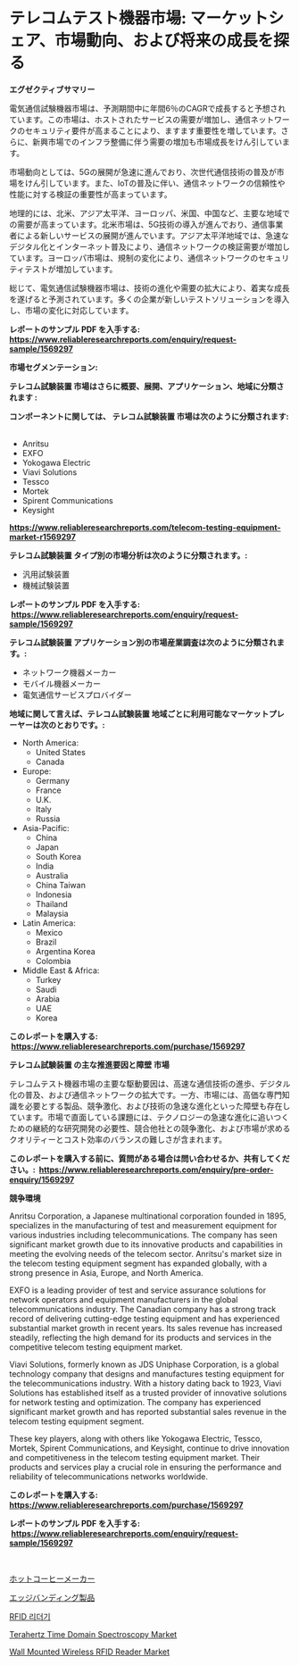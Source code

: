<p><h1>テレコムテスト機器市場: マーケットシェア、市場動向、および将来の成長を探る</h1></p><p><strong>エグゼクティブサマリー</strong></p>
<p><p>電気通信試験機器市場は、予測期間中に年間6％のCAGRで成長すると予想されています。この市場は、ホストされたサービスの需要が増加し、通信ネットワークのセキュリティ要件が高まることにより、ますます重要性を増しています。さらに、新興市場でのインフラ整備に伴う需要の増加も市場成長をけん引しています。</p><p>市場動向としては、5Gの展開が急速に進んでおり、次世代通信技術の普及が市場をけん引しています。また、IoTの普及に伴い、通信ネットワークの信頼性や性能に対する検証の重要性が高まっています。</p><p>地理的には、北米、アジア太平洋、ヨーロッパ、米国、中国など、主要な地域での需要が高まっています。北米市場は、5G技術の導入が進んでおり、通信事業者による新しいサービスの展開が進んでいます。アジア太平洋地域では、急速なデジタル化とインターネット普及により、通信ネットワークの検証需要が増加しています。ヨーロッパ市場は、規制の変化により、通信ネットワークのセキュリティテストが増加しています。</p><p>総じて、電気通信試験機器市場は、技術の進化や需要の拡大により、着実な成長を遂げると予測されています。多くの企業が新しいテストソリューションを導入し、市場の変化に対応しています。</p></p>
<p><strong>レポートのサンプル PDF を入手する: <a href="https://www.reliableresearchreports.com/enquiry/request-sample/1569297">https://www.reliableresearchreports.com/enquiry/request-sample/1569297</a></strong></p>
<p><strong>市場セグメンテーション:</strong></p>
<p><strong> テレコム試験装置 市場はさらに概要、展開、アプリケーション、地域に分類されます :</strong></p>
<p><strong>コンポーネントに関しては、 テレコム試験装置 市場は次のように分類されます: &nbsp;</strong></p>
<p><ul><li>Anritsu</li><li>EXFO</li><li>Yokogawa Electric</li><li>Viavi Solutions</li><li>Tessco</li><li>Mortek</li><li>Spirent Communications</li><li>Keysight</li></ul></p>
<p><strong><a href="https://www.reliableresearchreports.com/telecom-testing-equipment-market-r1569297">https://www.reliableresearchreports.com/telecom-testing-equipment-market-r1569297</a></strong></p>
<p><strong> テレコム試験装置 タイプ別の市場分析は次のように分類されます。:</strong></p>
<p><ul><li>汎用試験装置</li><li>機械試験装置</li></ul></p>
<p><strong>レポートのサンプル PDF を入手する: &nbsp;<a href="https://www.reliableresearchreports.com/enquiry/request-sample/1569297">https://www.reliableresearchreports.com/enquiry/request-sample/1569297</a></strong></p>
<p><strong> テレコム試験装置 アプリケーション別の市場産業調査は次のように分類されます。:</strong></p>
<p><ul><li>ネットワーク機器メーカー</li><li>モバイル機器メーカー</li><li>電気通信サービスプロバイダー</li></ul></p>
<p><strong>地域に関して言えば、テレコム試験装置 地域ごとに利用可能なマーケットプレーヤーは次のとおりです。:</strong></p>
<p><ul>
    <li>
        North America:
        <ul>
            <li>United States</li>
            <li>Canada</li>
        </ul>
    </li>
    <li>
        Europe:
        <ul>
            <li>Germany</li>
            <li>France</li>
            <li>U.K.</li>
            <li>Italy</li>
            <li>Russia</li>
        </ul>
    </li>
    <li>
        Asia-Pacific:
        <ul>
            <li>China</li>
            <li>Japan</li>
            <li>South Korea</li>
            <li>India</li>
            <li>Australia</li>
            <li>China Taiwan</li>
            <li>Indonesia</li>
            <li>Thailand</li>
            <li>Malaysia</li>
        </ul>
    </li>
    <li>
        Latin America:
        <ul>
            <li>Mexico</li>
            <li>Brazil</li>
            <li>Argentina Korea</li>
            <li>Colombia</li>
        </ul>
    </li>
    <li>
        Middle East & Africa:
        <ul>
            <li>Turkey</li>
            <li>Saudi</li>
            <li>Arabia</li>
            <li>UAE</li>
            <li>Korea</li>
        </ul>
    </li>
    </ul></p>
<p><strong>このレポートを購入する: &nbsp;<a href="https://www.reliableresearchreports.com/purchase/1569297">https://www.reliableresearchreports.com/purchase/1569297</a></strong></p>
<p><strong>テレコム試験装置 の主な推進要因と障壁 市場</strong></p>
<p><p>テレコムテスト機器市場の主要な駆動要因は、高速な通信技術の進歩、デジタル化の普及、および通信ネットワークの拡大です。一方、市場には、高価な専門知識を必要とする製品、競争激化、および技術の急速な進化といった障壁も存在しています。市場で直面している課題には、テクノロジーの急速な進化に追いつくための継続的な研究開発の必要性、競合他社との競争激化、および市場が求めるクオリティーとコスト効率のバランスの難しさが含まれます。</p></p>
<p><strong>このレポートを購入する前に、質問がある場合は問い合わせるか、共有してください。:&nbsp; <a href="https://www.reliableresearchreports.com/enquiry/pre-order-enquiry/1569297">https://www.reliableresearchreports.com/enquiry/pre-order-enquiry/1569297</a></strong></p>
<p><strong>競争環境</strong></p>
<p><p>Anritsu Corporation, a Japanese multinational corporation founded in 1895, specializes in the manufacturing of test and measurement equipment for various industries including telecommunications. The company has seen significant market growth due to its innovative products and capabilities in meeting the evolving needs of the telecom sector. Anritsu's market size in the telecom testing equipment segment has expanded globally, with a strong presence in Asia, Europe, and North America.</p><p>EXFO is a leading provider of test and service assurance solutions for network operators and equipment manufacturers in the global telecommunications industry. The Canadian company has a strong track record of delivering cutting-edge testing equipment and has experienced substantial market growth in recent years. Its sales revenue has increased steadily, reflecting the high demand for its products and services in the competitive telecom testing equipment market.</p><p>Viavi Solutions, formerly known as JDS Uniphase Corporation, is a global technology company that designs and manufactures testing equipment for the telecommunications industry. With a history dating back to 1923, Viavi Solutions has established itself as a trusted provider of innovative solutions for network testing and optimization. The company has experienced significant market growth and has reported substantial sales revenue in the telecom testing equipment segment.</p><p>These key players, along with others like Yokogawa Electric, Tessco, Mortek, Spirent Communications, and Keysight, continue to drive innovation and competitiveness in the telecom testing equipment market. Their products and services play a crucial role in ensuring the performance and reliability of telecommunications networks worldwide.</p></p>
<p><strong>このレポートを購入する: &nbsp; <a href="https://www.reliableresearchreports.com/purchase/1569297">https://www.reliableresearchreports.com/purchase/1569297</a></strong></p>
<p><strong>レポートのサンプル PDF を入手する: &nbsp;<a href="https://www.reliableresearchreports.com/enquiry/request-sample/1569297">https://www.reliableresearchreports.com/enquiry/request-sample/1569297</a></strong><strong></strong></p>
<p>&nbsp;</p>
<p><p><a href="https://medium.com/@brayanborer2023/%E3%83%9B%E3%83%83%E3%83%88%E3%82%B3%E3%83%BC%E3%83%92%E3%83%BC%E3%83%A1%E3%83%BC%E3%82%AB%E3%83%BC%E5%B8%82%E5%A0%B4-%E7%AB%B6%E4%BA%89%E5%88%86%E6%9E%90-%E5%B8%82%E5%A0%B4%E5%8B%95%E5%90%91-2031%E5%B9%B4%E3%81%BE%E3%81%A7%E3%81%AE%E4%BA%88%E6%B8%AC-0fd9e9598f76">ホットコーヒーメーカー</a></p><p><a href="https://medium.com/@oswaldoavarro768546/%E3%82%A8%E3%83%83%E3%82%B8%E3%83%90%E3%83%B3%E3%83%87%E3%82%A3%E3%83%B3%E3%82%B0%E8%A3%BD%E5%93%81%E5%B8%82%E5%A0%B4%E3%81%AE%E5%88%86%E6%9E%90-%E3%82%B0%E3%83%AD%E3%83%BC%E3%83%90%E3%83%AB%E7%94%A3%E6%A5%AD%E3%81%AE%E5%B1%95%E6%9C%9B%E3%81%A8%E4%BA%88%E6%B8%AC-2024%E5%B9%B4%E3%81%8B%E3%82%892031%E5%B9%B4%E3%81%BE%E3%81%A7-75545014f991">エッジバンディング製品</a></p><p><a href="https://medium.com/@raisin7568/rfid-%EB%A6%AC%EB%8D%94-%EC%8B%9C%EC%9E%A5-%EA%B7%9C%EB%AA%A8-cagr-%ED%8A%B8%EB%A0%8C%EB%93%9C-2024-2030-11597686789f">RFID 리더기</a></p><p><a href="https://view.publitas.com/reportprime-1/terahertz-time-domain-spectroscopy-market-exploring-market-share-market-trends-and-future-growth/">Terahertz Time Domain Spectroscopy Market</a></p><p><a href="https://glittery-fuchsia-86a.notion.site/Decoding-Wall-Mounted-Wireless-RFID-Reader-Market-Metrics-Market-Share-Trends-and-Growth-Patterns-a2b81ce66fcd455aa2049399e6c930a1">Wall Mounted Wireless RFID Reader Market</a></p></p>